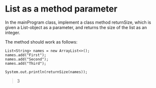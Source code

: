 # List as a method parameter
In the mainProgram class, implement a class method returnSize, which is given a List-object as a parameter, and returns the size of the list as an integer.

The method should work as follows:

```
List<String> names = new ArrayList<>();
names.add("First");
names.add("Second");
names.add("Third");

System.out.println(returnSize(names));
```

> 3
